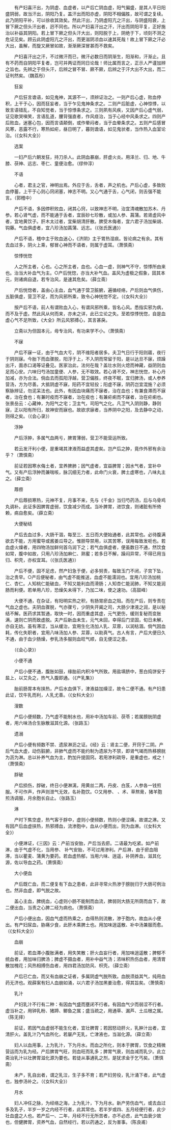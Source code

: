 <!-- { "loadSidebar": true } -->
　　有产妇喜汗出，为阴虚、血虚者，以产后亡阴血虚，阳气偏盛，是其人平日阳盛阴弱，故当汗出，阴阳乃复。盖汗出而阳亦虚，阴阳不相偏胜，故可谓之复续。此乃阴阳平补，可以徐收其效矣。然此汗出，乃阴虚阳亢之汗出，与阴盛阳衰，上冒下厥之但头汗出者，迥不同也。所以产妇喜汗出之汗，汗出而阴阳平复，正好施治以补益其阴阳。若上冒下厥之但头汗大出，则阳脱于上，阴绝于下，顷刻不测之危证见矣。顾云此阴虚阳亢之汗出，而更滋阴凉血以速其死哉！故上冒下厥之汗必大出，虽解，而旋又厥冒如故，渐渐厥深冒甚而不救矣。

　　产妇喜汗出之汗，不过微汗而已，微汗必数日而阴渐生，阳渐和，汗渐止。且有不药而自阴阳平复者，岂可并两证而同日论哉！师比属而言之，正示人严谨加辨之旨也。先辨之于但头汗，后辨之冒不冒、厥不厥，后辨之于汗大出不大出，而二证判然矣。（魏荔彤）

　　狂妄

　　产后狂言谵语，如见鬼神，其源不一，须辨证治之。一则产后心虚，败血停积，上干于心，因而狂妄者，当于乍见鬼神条求之。二则产后脏虚，心神惊悸，以致言语错乱，不自知觉者，当于惊悸条求之。三则夙有风疾，又因产后心虚气弱，证见歌哭嗔笑，言语乱道，腰背强直者，作风痉治，当于心经中风条求之。四则产后败血，迷塞心包，因而言语颠倒，或作晕闷者，当于血晕条求之。五则产后感冒风寒，恶露不行，寒热如疟，昼日明了，暮则谵语，如见鬼状者，当作热入血室论治。（《女科大全》）

　　选案

　　一妇产后六朝发狂，持刀杀人。此阴血暴崩，肝虚火炎。用泽兰、归、地、牛膝、茯神、远志、枣仁、童便治愈。（缪仲淳）

　　不语

　　心者，君主之官，神明出焉。外应于舌，舌者，声之机也。产后心虚，多致败血停蓄，上干于心则心窍闭塞，神志不明。又心气通于舌，心气闭，则舌强不能言。（郭稽中）

　　产后不语，多因停积败血，闭其心窍，以致神志不明，治宜清魂散加苏木、丹参。若心肾气虚，而不能通于舌者，宜辰砂七珍散，或加人参、菖蒲。若肾虚风中者，宜地黄饮子。肝木太过者，宜柴胡清肝散。脾受木侮者，宜六君子汤加柴胡、钩藤。气血俱虚者，宜八珍汤加菖蒲、远志。（《张氏医通》）

　　产后不语，稽中主于败血迷心，《济阴》主于胃热湿痰。皆论病之有余。其有去血过多，阴火上乘，郁冒心神而不语者，则属于虚耳。（萧慎斋）

　　惊悸恍惚

　　人之所主者，心也。心之所主者，血也。心血一虚，则神气不守，惊悸所由来也。治当大补血气为主。○产后恍惚，亦当大补气血。盖风为虚极之假象，固其本元，则诸病自退，若专治风，是速其危矣。（薛立斋）

　　产后恍惚者，盖由心主血，血气通于营卫脏腑，遍循经络，产后则血气俱伤，五脏俱虚，营卫不足，而为风邪所乘，致令心神恍惚不定。（《女科大全》）

　　按产后不语，前人有谓败血入心，有谓风邪所乘，皆名心风。悉指实邪为病，而不及于虚。然此风从何而来，亦未之详，此已立论之失。至若惊悸恍惚，自是血虚心气不足所致，《大全》所云风邪搏心，其言甚戾。

　　立斋以为但固本元，毋专治风，有功来学不小。（萧慎斋）

　　不寐

　　产后不寐一证，由于气血大亏，阴不维阳者居多。夫卫气日行于阳则寤，夜行于阴则寐。今胎下而血骤脱，阳浮于上，不入阴而常留于阳，是以达旦不寐，烦躁出汗，面赤口渴等证叠见。医家治此，法何在哉？盖壮水则火熄而神藏，益阴则血足而心安。六味归芍汤加童便、人参，无不取效。若心肾不交，神志恍惚，补心丹加减，亦为合法。倘血去而孤阳浮越，营卫偏胜，终夜不眠，宜归脾汤，或人参养营汤，方为尽善。大抵阴虚不寐，阳药不宜轻投；阳虚不寐，阴药岂宜混施？必须察脉辨证，勿泥呆法也。此外，有因血块痛而不寐者，治在血也；有兼食滞而不寐者，治在食也；有兼时疫而不寐者，治在疫也；有兼疟痢而不寐者，治在疟痢也。张景岳云：心藏神，为阳气之宅；卫主气，司阳气之化。凡卫气入阴则静，静则寐，正以阳有所归，故神安而寐也。故欲求寐者，当养阴中之阳，及去静中之动，则得之矣。（《会心录》）

　　浮肿

　　产后浮肿，多属气血两亏，脾胃薄弱，营卫不能营运所致。

　　若云发汗利小便，是重竭其津液而益虚其虚矣。岂产后之肿，竟作外邪有余治乎？（萧慎斋）

　　前证若因寒水侮土者，宜养脾肺；因气虚者，宜益脾胃；因水气者，宜补中气。又有产后浮肿而兼喘咳，脉沉细无力者，此命门火衰，脾土虚寒也，八味丸主之。（薛立斋）

　　蓐痨

　　产后蓐损寒热，元神不复，月事不来，先与《千金》当归芍药汤，后与乌骨鸡丸调补。此证多因脾胃虚弱，饮食减少而成。当补脾胃，进饮食，则诸脏有所倚赖，病自愈矣。（薛立斋）

　　大便秘结

　　产后去血过多，大肠干涸，每至三、五日而大便始通者，此其常也。必待腹满欲去不能，方用蜜导或酱姜瓜导之。惟胆导禁用，以其苦寒，误用每致发呃也。若血虚火燥者，用四物汤加鲜何首乌润下之；若气血俱虚者，便虽数日不通，然饮食如常，腹中如故，只用八珍汤加麻仁、熟蜜；若多日不解，躁闷异常，不得已用当归、枳壳，亦权宜耳。（《张氏医通》）

　　产后不便，固不足虑，然产妇急于便，必多努责，每致玉门不闭，子宫下坠，治之贵早。○产后便秘者，由气虚不能推送，血虚不能濡润也。宜用八珍汤加桃仁、杏仁。人知桃仁能破血，不知又能利血而滑肠；人知杏仁能润肺，不知又能润肠而利便。若单用八珍，恐燥矢未得下，乃加二味，使之速功。（高鼓峰）

　　大便不通，在杂证，有阳明实热之积，有肠胃瘀血之阻。而在产后，则专责在气血之虚也。夫阴血骤脱，气亦骤亏，少阴失开阖之司，大肠少津液之润，是以秘结不解。医药求其暂通，取快一时，因而重虚其虚，元气更伤，缓则复秘而变胀满，速则亡阴而致虚脱。夫产后新血未生，元气未回，幸得后门坚固，旬日未解，亦自无妨。虽有滞涩，当从缓治，宜用生化汤加人乳、苁蓉，以润枯涸。倘气因血耗，传化失职者，宜用八味汤加人参、苁蓉，以助真气。古人有言，产后大便日久不通，由于血少肠燥，参乳汤多服则血旺气顺，自无便涩之患。

　　（《会心录》）

　　小便不通

　　产后小便不通，腹胀如鼓，缘胎前内积冷气所致。用盐填脐中，葱白捣饼安于盐上，以艾灸之，热气入腹即通。（《产乳集》）

　　胎前肠胃本有挟热，产后水血俱下，津液益加燥涩，故令二便不通。有产妇患此证，饮牛乳而利，人乳尤善。（《女科大全》）

　　溲数

　　产后小便频数，乃气虚不能制水也，用补中汤加车前、茯苓；若属膀胱阴虚者，用六味汤合生脉散滋其化源。（张路玉）

　　遗溺

　　产后小便有频数不禁、遗尿淋沥之证。《经》云：肾主二便，开窍于二阴。产后气血大虚，动伤脏腑，非肺气虚而不能约制为遗尿为不禁，即肾气竭而热移膀胱为沥为淋。总以补养气血为主，酌加升提固窍。若用渗利疏导，是重虚也，戒之！（萧慎斋）

　　脬破

　　产后损伤，脬破，终日小便淋漓，用黄丝二两，丹皮、白芨，人参各一钱煎服。不可作声，作声则泄气无效，名补胞饮。○又用参、 、术、草熬膏，猪羊胞煎汤调服，月余胞长自止。（张路玉）

　　淋

　　产时下焦空虚，热气客于脬中，虚则小便频数，热则小便涩痛，故谓之淋。又有因产后血虚挟热，热邪搏血，流渗胞中，血从小便而出，则为血淋。（《女科大全》）

　　小便淋证，《三因》云：产前当安胎，产后当去瘀。二语最为吃紧。如产前淋，由于气虚不化，当用参、 补气安胎，不可过用渗利。产后淋，由于瘀血阻滞，当以瞿麦、蒲黄为要药。若血虚热郁，当用六味、逍遥，补阴养血，滋其化源，佐以导血之药。（萧慎斋）

　　大小便血

　　产后既亡血，而二便复有下血之患者，此非寻常火热渗于膀胱归于大肠可例治也。然非血虚，即气脱之故。

　　盖心主血，脾统血，心虚则小肠不能制而血流，脾弱则大肠无所荫而血下，故二便出血，当责之心脾二经为病也。（萧慎斋）

　　产后小便出血，因血气虚而热乘之，血得热则流散，渗于胞内，故血从小便出。有产妇尿血，胁痛少食，此肝木乘脾土也。用加味逍遥散、补中汤兼服而愈。（《女科大全》）

　　血崩

　　前证，若血滞小腹胀满者，用失笑散；肝火血妄行者，用加味逍遥散；脾郁不统血者，用加味归脾汤；脾虚不摄血者，用补中益气汤；浓味积热伤血者，用清胃散加槐花；风热相搏伤血者，用四君汤加防风、枳壳。（薛立斋）

　　产后已亡血，而又有血崩之证者，多属阴虚气脱所致。血脱须益其气，纯用血药无济也。观薛案有妇人血崩如涌，以六君子汤加黑姜治愈，得其旨矣。（萧慎斋）

　　乳汁

　　产妇乳汁不行有二种：有因血气盛而壅闭不行者。有因血气少而弱涩不行者。虚当补之，用钟乳粉、猪蹄、鲫鱼之属；盛当疏之，用通草、漏芦、土瓜根之属。（陈无择）

　　前证，若因气血虚弱不能生化者，宜壮脾胃；若因怒动肝火，乳肿汁出者，宜清肝火。盖乳汁乃气血所化，若屡产无乳，亡津液也，当滋化源。（薛立斋）

　　妇人以血用事，上为乳汁，下为月水。而血之所化，则本于脾胃，饮食之精微营运而为乳为经。产后脾胃气旺，则血旺而乳多；脾胃气衰，则血减而乳少。此立斋治乳汁以壮脾胃滋化源为要也。若徒从事通乳之剂，是犹求金于乞丐矣。（萧慎斋）

　　未产，乳自出者，谓之乳泣，生子多不育；若产妇劳役，乳汁涌下者，此气虚也，独参汤补之。（《女科大全》）

　　月水

　　妇人冲任之脉，为经络之海，上为乳汁，下为月水。新产劳伤血气，或去血过多及乳子，半岁一岁之内经不行者，此其常也。若半岁或四、五月经便行者，此少壮血盛之人也。若产后一、二年，月经不行无所苦者，亦不必虑，此气血衰少故也，但健脾胃，资养气血，自然经行。若以药通之，反为害事。（陈良甫）

